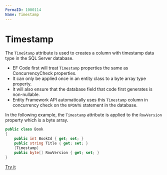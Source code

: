 ```yaml
---
PermaID: 1000114
Name: Timestamp
---
```


# Timestamp

The `TimeStamp` attribute is used to creates a column with timestamp data type in the SQL Server database.

 -  EF Code first will treat `Timestamp` properties the same as ConcurrencyCheck properties.
 -  It can only be applied once in an entity class to a byte array type property. 
 -  It will also ensure that the database field that code first generates is non-nullable. 
 -  Entity Framework API automatically uses this `Timestamp` column in concurrency check on the `UPDATE` statement in the database.

In the following example, the `Timestamp` attribute is applied to the `RowVersion` property which is a byte array.

```csharp
public class Book
{
    public int BookId { get; set; }
    public string Title { get; set; }
    [Timestamp]
    public byte[] RowVersion { get; set; }
}
```

[Try it](https://dotnetfiddle.net/HedUXa)